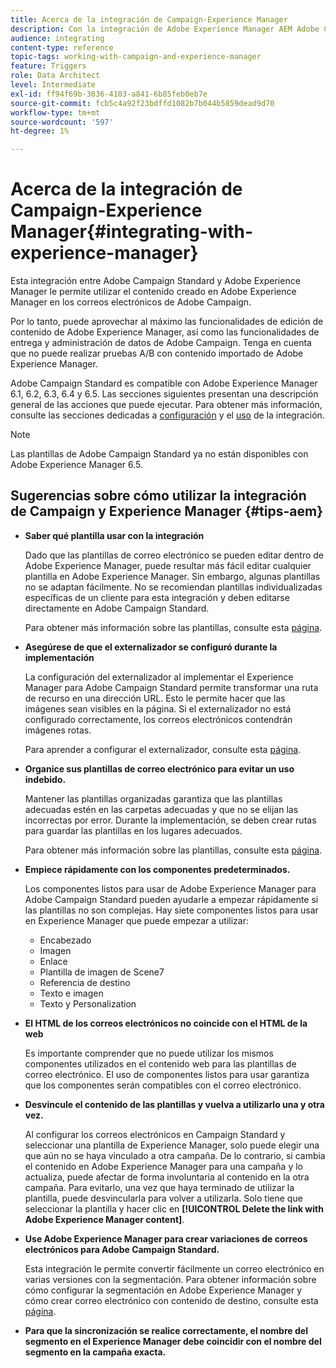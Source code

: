 ```yaml
---
title: Acerca de la integración de Campaign-Experience Manager
description: Con la integración de Adobe Experience Manager AEM Adobe Campaign, puede crear contenido directamente en y usarlo más adelante en.
audience: integrating
content-type: reference
topic-tags: working-with-campaign-and-experience-manager
feature: Triggers
role: Data Architect
level: Intermediate
exl-id: ff94f69b-3036-4103-a841-6b85feb0eb7e
source-git-commit: fcb5c4a92f23bdffd1082b7b044b5859dead9d70
workflow-type: tm+mt
source-wordcount: '597'
ht-degree: 1%

---
```


# Acerca de la integración de Campaign-Experience Manager{#integrating-with-experience-manager}

Esta integración entre Adobe Campaign Standard y Adobe Experience Manager le permite utilizar el contenido creado en Adobe Experience Manager en los correos electrónicos de Adobe Campaign.

Por lo tanto, puede aprovechar al máximo las funcionalidades de edición de contenido de Adobe Experience Manager, así como las funcionalidades de entrega y administración de datos de Adobe Campaign. Tenga en cuenta que no puede realizar pruebas A/B con contenido importado de Adobe Experience Manager.

Adobe Campaign Standard es compatible con Adobe Experience Manager 6.1, 6.2, 6.3, 6.4 y 6.5. Las secciones siguientes presentan una descripción general de las acciones que puede ejecutar. Para obtener más información, consulte las secciones dedicadas a [configuración](https://experienceleague.adobe.com/docs/experience-manager-65/administering/integration/campaignstandard.html) y el [uso](https://experienceleague.adobe.com/docs/experience-manager-65/authoring/aem-adobe-campaign/campaign.html) de la integración.

>[!NOTE]
>
> Las plantillas de Adobe Campaign Standard ya no están disponibles con Adobe Experience Manager 6.5.

## Sugerencias sobre cómo utilizar la integración de Campaign y Experience Manager {#tips-aem}

* **Saber qué plantilla usar con la integración**

  Dado que las plantillas de correo electrónico se pueden editar dentro de Adobe Experience Manager, puede resultar más fácil editar cualquier plantilla en Adobe Experience Manager. Sin embargo, algunas plantillas no se adaptan fácilmente. No se recomiendan plantillas individualizadas específicas de un cliente para esta integración y deben editarse directamente en Adobe Campaign Standard.

  Para obtener más información sobre las plantillas, consulte esta [página](https://experienceleague.adobe.com/docs/experience-manager-65/developing/platform/templates/templates.html).

* **Asegúrese de que el externalizador se configuró durante la implementación**

  La configuración del externalizador al implementar el Experience Manager para Adobe Campaign Standard permite transformar una ruta de recurso en una dirección URL. Esto le permite hacer que las imágenes sean visibles en la página. Si el externalizador no está configurado correctamente, los correos electrónicos contendrán imágenes rotas.

  Para aprender a configurar el externalizador, consulte esta [página](https://experienceleague.adobe.com/docs/experience-manager-65/developing/platform/externalizer.html).

* **Organice sus plantillas de correo electrónico para evitar un uso indebido.**

  Mantener las plantillas organizadas garantiza que las plantillas adecuadas estén en las carpetas adecuadas y que no se elijan las incorrectas por error. Durante la implementación, se deben crear rutas para guardar las plantillas en los lugares adecuados.

  Para obtener más información sobre las plantillas, consulte esta [página](https://experienceleague.adobe.com/docs/experience-manager-65/developing/platform/templates/templates.html#template-availability).

* **Empiece rápidamente con los componentes predeterminados.**

  Los componentes listos para usar de Adobe Experience Manager para Adobe Campaign Standard pueden ayudarle a empezar rápidamente si las plantillas no son complejas.
Hay siete componentes listos para usar en Experience Manager que puede empezar a utilizar:

   * Encabezado
   * Imagen
   * Enlace
   * Plantilla de imagen de Scene7
   * Referencia de destino
   * Texto e imagen
   * Texto y Personalization

* **El HTML de los correos electrónicos no coincide con el HTML de la web**

  Es importante comprender que no puede utilizar los mismos componentes utilizados en el contenido web para las plantillas de correo electrónico. El uso de componentes listos para usar garantiza que los componentes serán compatibles con el correo electrónico.

* **Desvincule el contenido de las plantillas y vuelva a utilizarlo una y otra vez.**

  Al configurar los correos electrónicos en Campaign Standard y seleccionar una plantilla de Experience Manager, solo puede elegir una que aún no se haya vinculado a otra campaña. De lo contrario, si cambia el contenido en Adobe Experience Manager para una campaña y lo actualiza, puede afectar de forma involuntaria al contenido en la otra campaña.
Para evitarlo, una vez que haya terminado de utilizar la plantilla, puede desvincularla para volver a utilizarla. Solo tiene que seleccionar la plantilla y hacer clic en **[!UICONTROL Delete the link with Adobe Experience Manager content]**.

* **Use Adobe Experience Manager para crear variaciones de correos electrónicos para Adobe Campaign Standard.**

  Esta integración le permite convertir fácilmente un correo electrónico en varias versiones con la segmentación.
Para obtener información sobre cómo configurar la segmentación en Adobe Experience Manager y cómo crear correo electrónico con contenido de destino, consulte esta [página](https://experienceleague.adobe.com/docs/experience-manager-65/authoring/aem-adobe-campaign/target-adobe-campaign.html#setting-up-segmentation-in-aem).

* **Para que la sincronización se realice correctamente, el nombre del segmento en el Experience Manager debe coincidir con el nombre del segmento en la campaña exacta.**

